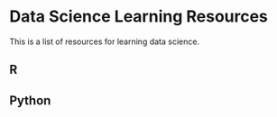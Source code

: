 # Data Science Learning Resources
This is a list of resources for learning data science.

## R



## Python
